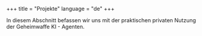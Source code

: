 +++
title = "Projekte" 
language = "de"
+++

In diesem Abschnitt befassen wir uns mit der praktischen privaten Nutzung der Geheimwaffe KI - Agenten.
